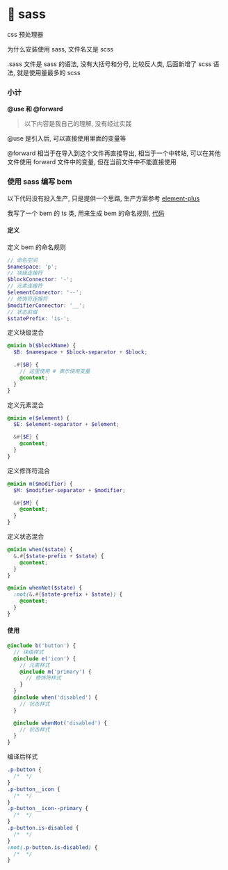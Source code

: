 # 🎨 sass

css 预处理器

为什么安装使用 sass, 文件名又是 scss

.sass 文件是 sass 的语法, 没有大括号和分号, 比较反人类, 后面新增了 scss 语法, 就是使用量最多的 scss

### 小计

**@use 和 @forward**

> 以下内容是我自己的理解, 没有经过实践

@use 是引入后, 可以直接使用里面的变量等

@forward 相当于在导入到这个文件再直接导出, 相当于一个中转站, 可以在其他文件使用 forward 文件中的变量, 但在当前文件中不能直接使用

### 使用 sass 编写 bem

以下代码没有投入生产, 只是提供一个思路, 生产方案参考 [element-plus](https://github.com/element-plus/element-plus/blob/dev/packages/theme-chalk/src/mixins/mixins.scss)

我写了一个 bem 的 ts 类, 用来生成 bem 的命名规则, [代码](./bem.ts)

#### 定义

定义 bem 的命名规则

```scss
// 命名空间
$namespace: 'p';
// 块级连接符
$blockConnector: '-';
// 元素连接符
$elementConnector: '--';
// 修饰符连接符
$modifierConnector: '__';
// 状态前缀
$statePrefix: 'is-';
```

定义块级混合

```scss
@mixin b($blockName) {
  $B: $namespace + $block-separator + $block;

  .#{$B} {
    // 这里使用 # 表示使用变量
    @content;
  }
}
```

定义元素混合

```scss
@mixin e($element) {
  $E: $element-separator + $element;

  &#{$E} {
    @content;
  }
}
```

定义修饰符混合

```scss
@mixin m($modifier) {
  $M: $modifier-separator + $modifier;

  &#{$M} {
    @content;
  }
}
```

定义状态混合

```scss
@mixin when($state) {
  &.#{$state-prefix + $state} {
    @content;
  }
}

@mixin whenNot($state) {
  :not(&.#{$state-prefix + $state}) {
    @content;
  }
}
```

#### 使用

```scss
@include b('button') {
  // 块级样式
  @include e('icon') {
    // 元素样式
    @include m('primary') {
      // 修饰符样式
    }
  }
  @include when('disabled') {
    // 状态样式
  }

  @include whenNot('disabled') {
    // 状态样式
  }
}
```

编译后样式

```css
.p-button {
  /*  */
}
.p-button__icon {
  /*  */
}
.p-button__icon--primary {
  /*  */
}
.p-button.is-disabled {
  /*  */
}
:not(.p-button.is-disabled) {
  /*  */
}
```
